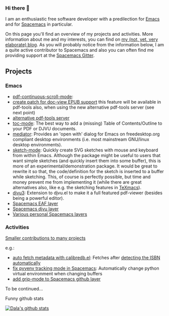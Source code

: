 ### Hi there 👋

I am an enthusiastic free software developer with a predilection for
[Emacs](https://www.gnu.org/software/emacs/) and for
[Spacemacs](https://www.spacemacs.org/) in particular.

On this page you'll find an overview of my projects and activities. More
information about me and my interests, you can find on [my (not, yet, very
elaborate) blog](https://dalanicolai.github.io/notes/). As you will probably
notice from the information below, I am a quite active contributor to Spacemacs
and also you can often find me providing support at the [Spacemacs
Gitter](https://gitter.im/syl20bnr/spacemacs/).

## Projects
### Emacs
* [pdf-continuous-scroll-mode](https://github.com/dalanicolai/pdf-continuous-scroll-mode.el):
* [create patch for doc-view EPUB
  support](https://lists.gnu.org/archive/html/emacs-devel/2022-01/msg00976.html)
  this feature will be available in pdf-tools also, when using the new
  alternative pdf-tools server (see next point)
* [alternative pdf-tools server](https://github.com/vedang/pdf-tools/pull/61)
* [toc-mode](https://melpa.org/#/toc-mode): The best way to add a (missing)
  Table of Contents/Outline to your PDF or DJVU documents.
* [mediator](https://github.com/dalanicolai/mediator): Provides an 'open with'
  dialog for Emacs on freedesktop.org compliant desktop environments (i.e. most
  mainstream GNU/linux desktop environments).
* [sketch-mode](https://elpa.gnu.org/devel/sketch-mode.html): Quickly create SVG
  sketches with mouse and keyboard from within Emacs. Although the package might
  be useful to users that want simple sketches (and quickly insert them into
  some buffer), this is more of an experimental/demonstration package. It would
  be great to rewrite it so that, the code/definition for the sketch is inserted
  to a buffer while sketching. This, of course is perfectly possible, but time
  and money prevent me from implementing it (while there are great alternatives
  also, like e.g. the sketching features in
  [TeXmacs](https://www.texmacs.org/tmweb/home/welcome.en.html)).
* [djvu3](https://github.com/dalanicolai/djvu3): Extension to djvu.el to make it
  a full featured pdf-viewer (besides being a powerful editor).
* [Spacemacs EAF layer](https://develop.spacemacs.org/layers/+tools/eaf/README.html)
* [Spacemacs djvu layer](https://develop.spacemacs.org/layers/+readers/djvu/README.html)
* [Various personal Spacemacs layers](https://github.com/syl20bnr/spacemacs/discussions/14757#discussioncomment-714850)

### Activities
[Smaller contributions to many projects](https://github.com/pulls?q=is%3Apr+archived%3Afalse+is%3Aclosed+author%3Adalanicolai)

e.g.:
* [auto fetch metadata with
  calibredb.el](https://github.com/chenyanming/calibredb.el/pull/10): Fetches
  after [detecting the ISBN
  automatically](https://github.com/chenyanming/calibredb.el/pull/13)
* [fix pyvenv tracking mode in
  Spacemacs](https://github.com/syl20bnr/spacemacs/pull/13927): Automatically
  change python virtual environment when changing buffers
* [add grip-mode to Spacemacs github layer](https://github.com/syl20bnr/spacemacs/pull/13927)


To be continued...




<!--
**dalanicolai/dalanicolai** is a ✨ _special_ ✨ repository because its `README.md` (this file) appears on your GitHub profile.

Here are some ideas to get you started:

- 🔭 I’m currently working on ...
- 🌱 I’m currently learning ...
- 👯 I’m looking to collaborate on ...
- 🤔 I’m looking for help with ...
- 💬 Ask me about ...
- 📫 How to reach me: ...
- 😄 Pronouns: ...
- ⚡ Fun fact: ...
-->


Funny github stats

[![Dala's github stats](https://github-readme-stats.vercel.app/api?username=dalanicolai)](https://github.com/anuraghazra/github-readme-stats)
